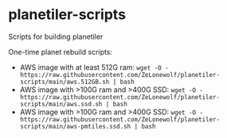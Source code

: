 # planetiler-scripts
Scripts for building planetiler

One-time planet rebuild scripts:

* AWS image with at least 512G ram:
  `wget -O - https://raw.githubusercontent.com/ZeLonewolf/planetiler-scripts/main/aws.512GB.sh | bash`
* AWS image with >100G ram and >400G SSD:
  `wget -O - https://raw.githubusercontent.com/ZeLonewolf/planetiler-scripts/main/aws.ssd.sh | bash`
* AWS image with >100G ram and >400G SSD: `wget -O - https://raw.githubusercontent.com/ZeLonewolf/planetiler-scripts/main/aws-pmtiles.ssd.sh | bash`
